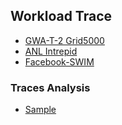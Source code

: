 Workload Trace
---


- [GWA-T-2 Grid5000	](../file/grid5k.md)
- [ANL Intrepid](../file/intrepid.md)
- [Facebook-SWIM](../file/facebook-swim.md)



### Traces Analysis
- [Sample](http://gwa.ewi.tudelft.nl/datasets/)
